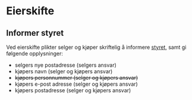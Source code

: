 # Eierskifte

## Informer styret

Ved eierskifte plikter selger og kjøper skriftelig å informere [styret](/styret/), samt gi følgende opplysninger:

- selgers nye postadresse (selgers ansvar)
- kjøpers navn (selger og kjøpers ansvar)
- ~~kjøpers personnummer (selger og kjøpers ansvar)~~
- kjøpers e-post adresse (selger og kjøpers ansvar)
- kjøpers postadresse (selger og kjøpers ansvar)
